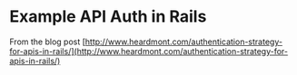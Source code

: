 Example API Auth in Rails
=========================

From the blog post [http://www.heardmont.com/authentication-strategy-for-apis-in-rails/](http://www.heardmont.com/authentication-strategy-for-apis-in-rails/)